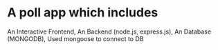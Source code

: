 # A poll app which includes
An Interactive Frontend, 
An Backend (node.js, express.js), 
An Database (MONGODB), 
Used mongoose to connect to DB
